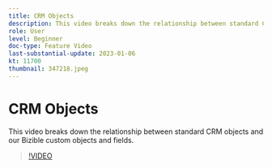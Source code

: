 ```yaml
---
title: CRM Objects
description: This video breaks down the relationship between standard CRM objects and our Bizible custom objects and fields.
role: User
level: Beginner
doc-type: Feature Video
last-substantial-update: 2023-01-06
kt: 11700
thumbnail: 347218.jpeg
---
```


# CRM Objects

This video breaks down the relationship between standard CRM objects and our Bizible custom objects and fields.

>[!VIDEO](https://video.tv.adobe.com/v/347218/?quality=12&learn=on)
